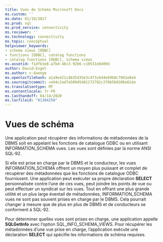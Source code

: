 ```yaml
---
title: Vues de Schema Microsoft Docs
ms.custom: ''
ms.date: 01/19/2017
ms.prod: sql
ms.prod_service: connectivity
ms.reviewer: ''
ms.technology: connectivity
ms.topic: conceptual
helpviewer_keywords:
- schema views [ODBC]
- functions [ODBC], catalog functions
- catalog functions [ODBC], schema views
ms.assetid: f1dfb3e8-a7bd-46c3-92b6-c19531e8409d
author: David-Engel
ms.author: v-daenge
ms.openlocfilehash: a1a9e421c4835d35e3c4f3c644e69b8c7601e8e4
ms.sourcegitcommit: ce94c2ad7a50945481172782c270b5b0206e61de
ms.translationtype: MT
ms.contentlocale: fr-FR
ms.lasthandoff: 04/14/2020
ms.locfileid: "81304250"
---
```

# <a name="schema-views"></a>Vues de schéma
Une application peut récupérer des informations de métadonnées de la DBMS soit en appelant les fonctions de catalogue ODBC ou en utilisant INFORMATION_SCHEMA vues. Les vues sont définies par la norme ANSI SQL-92.  
  
 Si elle est prise en charge par le DBMS et le conducteur, les vues INFORMATION_SCHEMA offrent un moyen plus puissant et complet de récupérer des métadonnées que les fonctions de catalogue ODBC fournissent. Une application peut exécuter sa propre déclaration **SELECT** personnalisée contre l’une de ces vues, peut joindre les points de vue ou peut effectuer un syndicat sur les vues. Tout en offrant une plus grande utilité et un plus large éventail de métadonnées, INFORMATION_SCHEMA vues ne sont pas souvent prises en charge par le DBMS. Cela pourrait changer à mesure que de plus en plus de DBMS et de conducteurs se conforment à SQL-92.  
  
 Pour déterminer quelles vues sont prises en charge, une application appelle **SQLGetInfo** avec l’option SQL_INFO_SCHEMA_VIEWS. Pour récupérer les métadonnées d’une vue prise en charge, l’application exécute une déclaration **SELECT** qui spécifie les informations de schéma requises.
